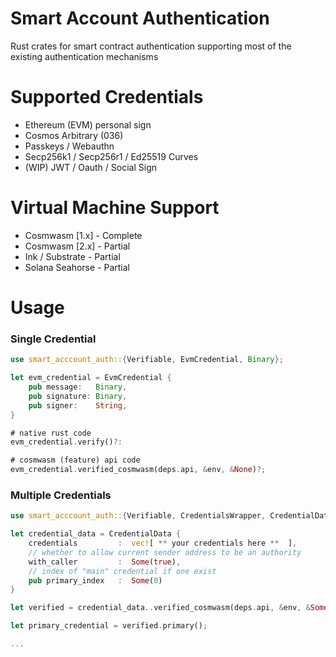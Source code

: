 # Smart Account Authentication

Rust crates for smart contract authentication supporting most of the existing authentication mechanisms


# Supported Credentials
- Ethereum (EVM) personal sign
- Cosmos Arbitrary (036)
- Passkeys / Webauthn
- Secp256k1 / Secp256r1 / Ed25519 Curves
- (WIP) JWT / Oauth / Social Sign

# Virtual Machine Support
- Cosmwasm [1.x]  -  Complete
- Cosmwasm [2.x]  -  Partial
- Ink / Substrate -  Partial
- Solana Seahorse -  Partial


# Usage 

### Single Credential
```rust
use smart_acccount_auth::{Verifiable, EvmCredential, Binary};

let evm_credential = EvmCredential {
    pub message:   Binary,
    pub signature: Binary,
    pub signer:    String,
}

# native rust code
evm_credential.verify()?:

# cosmwasm (feature) api code
evm_credential.verified_cosmwasm(deps.api, &env, &None)?;
```

### Multiple Credentials

```rust
use smart_acccount_auth::{Verifiable, CredentialsWrapper, CredentialData};

let credential_data = CredentialData {
    credentials         :  vec![ ** your credentials here **  ],
    // whether to allow current sender address to be an authority 
    with_caller         :  Some(true),
    // index of "main" credential if one exist 
    pub primary_index   :  Some(0)
}

let verified = credential_data..verified_cosmwasm(deps.api, &env, &Some(info)?;

let primary_credential = verified.primary();

...

```
